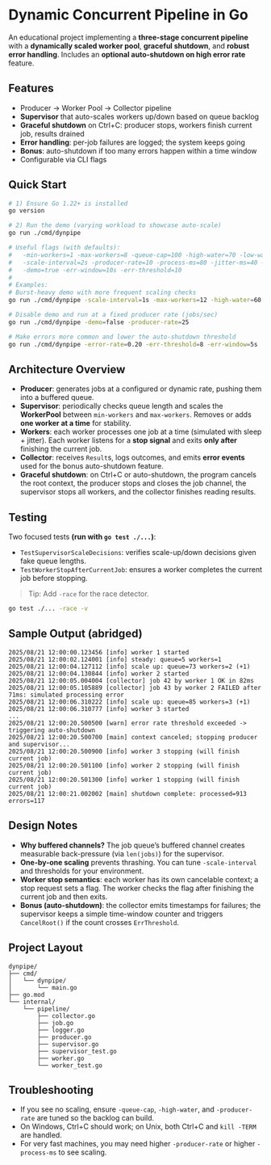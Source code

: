 # Dynamic Concurrent Pipeline in Go

An educational project implementing a **three-stage concurrent pipeline** with a **dynamically
scaled worker pool**, **graceful shutdown**, and **robust error handling**. Includes an **optional
auto-shutdown on high error rate** feature.

## Features

- Producer → Worker Pool → Collector pipeline
- **Supervisor** that auto-scales workers up/down based on queue backlog
- **Graceful shutdown** on Ctrl+C: producer stops, workers finish current job, results drained
- **Error handling**: per-job failures are logged; the system keeps going
- **Bonus**: auto-shutdown if too many errors happen within a time window
- Configurable via CLI flags

## Quick Start

```bash
# 1) Ensure Go 1.22+ is installed
go version

# 2) Run the demo (varying workload to showcase auto-scale)
go run ./cmd/dynpipe

# Useful flags (with defaults):
#   -min-workers=1 -max-workers=8 -queue-cap=100 -high-water=70 -low-water=20
#   -scale-interval=2s -producer-rate=10 -process-ms=80 -jitter-ms=40 -error-rate=0.05
#   -demo=true -err-window=10s -err-threshold=10
#
# Examples:
# Burst-heavy demo with more frequent scaling checks
go run ./cmd/dynpipe -scale-interval=1s -max-workers=12 -high-water=60 -low-water=15

# Disable demo and run at a fixed producer rate (jobs/sec)
go run ./cmd/dynpipe -demo=false -producer-rate=25

# Make errors more common and lower the auto-shutdown threshold
go run ./cmd/dynpipe -error-rate=0.20 -err-threshold=8 -err-window=5s
```

## Architecture Overview

- **Producer**: generates jobs at a configured or dynamic rate, pushing them into a buffered queue.
- **Supervisor**: periodically checks queue length and scales the **WorkerPool** between
  `min-workers` and `max-workers`. Removes or adds **one worker at a time** for stability.
- **Workers**: each worker processes one job at a time (simulated with sleep + jitter). Each worker
  listens for a **stop signal** and exits **only after** finishing the current job.
- **Collector**: receives `Result`s, logs outcomes, and emits **error events** used for the bonus
  auto-shutdown feature.
- **Graceful shutdown**: on Ctrl+C or auto-shutdown, the program cancels the root context, the
  producer stops and closes the job channel, the supervisor stops all workers, and the collector
  finishes reading results.

## Testing

Two focused tests **(run with `go test ./...`)**:
- `TestSupervisorScaleDecisions`: verifies scale-up/down decisions given fake queue lengths.
- `TestWorkerStopAfterCurrentJob`: ensures a worker completes the current job before stopping.

> Tip: Add `-race` for the race detector.

```bash
go test ./... -race -v
```

## Sample Output (abridged)

```
2025/08/21 12:00:00.123456 [info] worker 1 started
2025/08/21 12:00:02.124001 [info] steady: queue=5 workers=1
2025/08/21 12:00:04.127112 [info] scale up: queue=73 workers=2 (+1)
2025/08/21 12:00:04.130844 [info] worker 2 started
2025/08/21 12:00:05.004004 [collector] job 42 by worker 1 OK in 82ms
2025/08/21 12:00:05.105889 [collector] job 43 by worker 2 FAILED after 71ms: simulated processing error
2025/08/21 12:00:06.310222 [info] scale up: queue=85 workers=3 (+1)
2025/08/21 12:00:06.310777 [info] worker 3 started
...
2025/08/21 12:00:20.500500 [warn] error rate threshold exceeded -> triggering auto-shutdown
2025/08/21 12:00:20.500700 [main] context canceled; stopping producer and supervisor...
2025/08/21 12:00:20.500900 [info] worker 3 stopping (will finish current job)
2025/08/21 12:00:20.501100 [info] worker 2 stopping (will finish current job)
2025/08/21 12:00:20.501300 [info] worker 1 stopping (will finish current job)
2025/08/21 12:00:21.002002 [main] shutdown complete: processed=913 errors=117
```

## Design Notes

- **Why buffered channels?** The job queue’s buffered channel creates measurable back-pressure
  (via `len(jobs)`) for the supervisor.
- **One-by-one scaling** prevents thrashing. You can tune `-scale-interval` and thresholds
  for your environment.
- **Worker stop semantics**: each worker has its own cancelable context; a stop request sets a flag.
  The worker checks the flag after finishing the current job and then exits.
- **Bonus (auto-shutdown)**: the collector emits timestamps for failures; the supervisor keeps a
  simple time-window counter and triggers `CancelRoot()` if the count crosses `ErrThreshold`.

## Project Layout

```
dynpipe/
├── cmd/
│   └── dynpipe/
│       └── main.go
├── go.mod
└── internal/
    └── pipeline/
        ├── collector.go
        ├── job.go
        ├── logger.go
        ├── producer.go
        ├── supervisor.go
        ├── supervisor_test.go
        ├── worker.go
        └── worker_test.go
```

## Troubleshooting

- If you see no scaling, ensure `-queue-cap`, `-high-water`, and `-producer-rate` are tuned so the
  backlog can build.
- On Windows, Ctrl+C should work; on Unix, both Ctrl+C and `kill -TERM` are handled.
- For very fast machines, you may need higher `-producer-rate` or higher `-process-ms` to see scaling.
